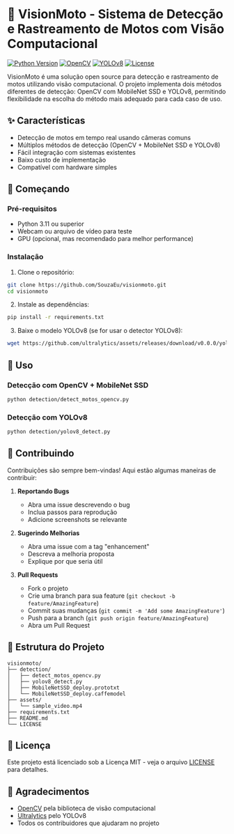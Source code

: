 # 🎥 VisionMoto - Sistema de Detecção e Rastreamento de Motos com Visão Computacional

[![Python Version](https://img.shields.io/badge/python-3.11%2B-blue)](https://www.python.org/downloads/)
[![OpenCV](https://img.shields.io/badge/OpenCV-4.x-green)](https://opencv.org/)
[![YOLOv8](https://img.shields.io/badge/YOLOv8-Ultralytics-red)](https://github.com/ultralytics/ultralytics)
[![License](https://img.shields.io/badge/license-MIT-yellow)](LICENSE)

VisionMoto é uma solução open source para detecção e rastreamento de motos utilizando visão computacional. O projeto implementa dois métodos diferentes de detecção: OpenCV com MobileNet SSD e YOLOv8, permitindo flexibilidade na escolha do método mais adequado para cada caso de uso.

## ✨ Características

- Detecção de motos em tempo real usando câmeras comuns
- Múltiplos métodos de detecção (OpenCV + MobileNet SSD e YOLOv8)
- Fácil integração com sistemas existentes
- Baixo custo de implementação
- Compatível com hardware simples

## 🚀 Começando

### Pré-requisitos

- Python 3.11 ou superior
- Webcam ou arquivo de vídeo para teste
- GPU (opcional, mas recomendado para melhor performance)

### Instalação

1. Clone o repositório:
```bash
git clone https://github.com/SouzaEu/visionmoto.git
cd visionmoto
```

2. Instale as dependências:
```bash
pip install -r requirements.txt
```

3. Baixe o modelo YOLOv8 (se for usar o detector YOLOv8):
```bash
wget https://github.com/ultralytics/assets/releases/download/v0.0.0/yolov8n.pt
```

## 🧪 Uso

### Detecção com OpenCV + MobileNet SSD
```bash
python detection/detect_motos_opencv.py
```

### Detecção com YOLOv8
```bash
python detection/yolov8_detect.py
```

## 🤝 Contribuindo

Contribuições são sempre bem-vindas! Aqui estão algumas maneiras de contribuir:

1. **Reportando Bugs**
   - Abra uma issue descrevendo o bug
   - Inclua passos para reprodução
   - Adicione screenshots se relevante

2. **Sugerindo Melhorias**
   - Abra uma issue com a tag "enhancement"
   - Descreva a melhoria proposta
   - Explique por que seria útil

3. **Pull Requests**
   - Fork o projeto
   - Crie uma branch para sua feature (`git checkout -b feature/AmazingFeature`)
   - Commit suas mudanças (`git commit -m 'Add some AmazingFeature'`)
   - Push para a branch (`git push origin feature/AmazingFeature`)
   - Abra um Pull Request

## 📁 Estrutura do Projeto

```
visionmoto/
├── detection/
│   ├── detect_motos_opencv.py
│   ├── yolov8_detect.py
│   ├── MobileNetSSD_deploy.prototxt
│   └── MobileNetSSD_deploy.caffemodel
├── assets/
│   └── sample_video.mp4
├── requirements.txt
├── README.md
└── LICENSE
```

## 📝 Licença

Este projeto está licenciado sob a Licença MIT - veja o arquivo [LICENSE](LICENSE) para detalhes.

## 🙏 Agradecimentos

- [OpenCV](https://opencv.org/) pela biblioteca de visão computacional
- [Ultralytics](https://github.com/ultralytics/ultralytics) pelo YOLOv8
- Todos os contribuidores que ajudaram no projeto